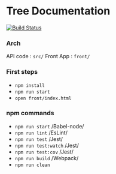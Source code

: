 # Tree Documentation

[![Build Status](https://travis-ci.com/lucasscariot/tree.svg?token=Mwj8PrH5GHyFsTqqQyLN&branch=master)](https://travis-ci.com/lucasscariot/tree)

### Arch
API code :
`src/`
Front App :
`front/`

### First steps
* `npm install`
* `npm run start`
* `open front/index.html`

### npm commands
* `npm run start` /Babel-node/
* `npm run lint` /EsLint/
* `npm run test` /Jest/
* `npm run test:watch` /Jest/
* `npm run test:cov` /Jest/
* `npm run build`  /Webpack/
* `npm run clean`
